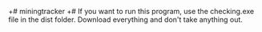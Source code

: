 +# miningtracker
+# If you want to run this program, use the checking.exe file in the dist folder.  Download everything and don't take anything out.